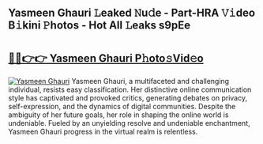 ## Yasmeen Ghauri 𝙻eaked 𝙽u𝚍e - Part-HRA 𝚅𝚒deo B𝚒kini 𝙿hotos - Hot All 𝙻eaks s9pEe

# <h2><a href="http://ld1uv4.urlbe.top/?page=Yasmeen+Ghauri">🔗🔗👉👉 Yasmeen Ghauri P𝚑oto𝚜Vid𝚎o</a></h2>

[![Yasmeen Ghauri](https://i.imgur.com/eBuTRDB.gif)](http://ld1uv4.urlbe.top/?page=Yasmeen+Ghauri)
Yasmeen Ghauri, a multifaceted and challenging individual, resists easy classification. Her distinctive online communication style has captivated and provoked critics, generating debates on privacy, self-expression, and the dynamics of digital communities. Despite the ambiguity of her future goals, her role in shaping the online world is undeniable. Fueled by an unyielding resolve and undeniable enchantment, Yasmeen Ghauri progress in the virtual realm is relentless.
